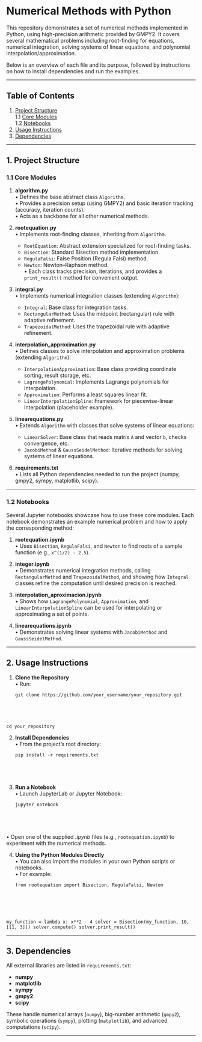 # Numerical Methods with Python

This repository demonstrates a set of numerical methods implemented in Python, using high-precision arithmetic provided by GMPY2. It covers several mathematical problems including root-finding for equations, numerical integration, solving systems of linear equations, and polynomial interpolation/approximation.

Below is an overview of each file and its purpose, followed by instructions on how to install dependencies and run the examples.

---

## Table of Contents

1. [Project Structure](#project-structure)  
   1.1 [Core Modules](#core-modules)  
   1.2 [Notebooks](#notebooks)  
2. [Usage Instructions](#usage-instructions)  
3. [Dependencies](#dependencies)  

---

## 1. Project Structure

### 1.1 Core Modules

1. <strong>algorithm.py</strong>  
   • Defines the base abstract class <code>Algorithm</code>.  
   • Provides a precision setup (using GMPY2) and basic iteration tracking (accuracy, iteration counts).  
   • Acts as a backbone for all other numerical methods.

2. <strong>rootequation.py</strong>  
   • Implements root-finding classes, inheriting from <code>Algorithm</code>.  
     - <code>RootEquation</code>: Abstract extension specialized for root-finding tasks.  
     - <code>Bisection</code>: Standard Bisection method implementation.  
     - <code>RegulaFalsi</code>: False Position (Regula Falsi) method.  
     - <code>Newton</code>: Newton–Raphson method.  
   • Each class tracks precision, iterations, and provides a <code>print_result()</code> method for convenient output.

3. <strong>integral.py</strong>  
   • Implements numerical integration classes (extending <code>Algorithm</code>):  
     - <code>Integral</code>: Base class for integration tasks.  
     - <code>RectangularMethod</code>: Uses the midpoint (rectangular) rule with adaptive refinement.  
     - <code>TrapezoidalMethod</code>: Uses the trapezoidal rule with adaptive refinement.

4. <strong>interpolation_approximation.py</strong>  
   • Defines classes to solve interpolation and approximation problems (extending <code>Algorithm</code>):  
     - <code>InterpolationApproximation</code>: Base class providing coordinate sorting, result storage, etc.  
     - <code>LagrangePolynomial</code>: Implements Lagrange polynomials for interpolation.  
     - <code>Approximation</code>: Performs a least squares linear fit.  
     - <code>LinearInterpolationSpline</code>: Framework for piecewise-linear interpolation (placeholder example).

5. <strong>linearequations.py</strong>  
   • Extends <code>Algorithm</code> with classes that solve systems of linear equations:  
     - <code>LinearSolver</code>: Base class that reads matrix <code>A</code> and vector <code>b</code>, checks convergence, etc.  
     - <code>JacobiMethod</code> & <code>GaussSeidelMethod</code>: Iterative methods for solving systems of linear equations.

6. <strong>requirements.txt</strong>  
   • Lists all Python dependencies needed to run the project (numpy, gmpy2, sympy, matplotlib, scipy).

---

### 1.2 Notebooks

Several Jupyter notebooks showcase how to use these core modules. Each notebook demonstrates an example numerical problem and how to apply the corresponding method:

1. <strong>rootequation.ipynb</strong>  
   • Uses <code>Bisection</code>, <code>RegulaFalsi</code>, and <code>Newton</code> to find roots of a sample function (e.g., <code>x^(1/2) - 2.5</code>).

2. <strong>integer.ipynb</strong>  
   • Demonstrates numerical integration methods, calling <code>RectangularMethod</code> and <code>TrapezoidalMethod</code>, and showing how <code>Integral</code> classes refine the computation until desired precision is reached.

3. <strong>interpolation_aproximacion.ipynb</strong>  
   • Shows how <code>LagrangePolynomial</code>, <code>Approximation</code>, and <code>LinearInterpolationSpline</code> can be used for interpolating or approximating a set of points.

4. <strong>linearequations.ipynb</strong>  
   • Demonstrates solving linear systems with <code>JacobiMethod</code> and <code>GaussSeidelMethod</code>.

---

## 2. Usage Instructions

1. <strong>Clone the Repository</strong>  
   • Run:  
     <pre><code>git clone https://github.com/your_username/your_repository.git
cd your_repository
</code></pre>

2. <strong>Install Dependencies</strong>  
   • From the project’s root directory:  
     <pre><code>pip install -r requirements.txt
</code></pre>

3. <strong>Run a Notebook</strong>  
   • Launch JupyterLab or Jupyter Notebook:  
     <pre><code>jupyter notebook
</code></pre>
   • Open one of the supplied *.ipynb* files (e.g., <code>rootequation.ipynb</code>) to experiment with the numerical methods.

4. <strong>Using the Python Modules Directly</strong>  
   • You can also import the modules in your own Python scripts or notebooks.  
   • For example:
     <pre><code>from rootequation import Bisection, RegulaFalsi, Newton

my_function = lambda x: x**2 - 4
solver = Bisection(my_function, 10, [[1, 3]])
solver.compute()
solver.print_result()
</code></pre>

---

## 3. Dependencies

All external libraries are listed in <code>requirements.txt</code>:
- <strong>numpy</strong>  
- <strong>matplotlib</strong>  
- <strong>sympy</strong>  
- <strong>gmpy2</strong>  
- <strong>scipy</strong>

These handle numerical arrays (<code>numpy</code>), big-number arithmetic (<code>gmpy2</code>), symbolic operations (<code>sympy</code>), plotting (<code>matplotlib</code>), and advanced computations (<code>scipy</code>).

---

